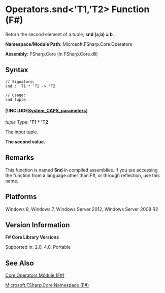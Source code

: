# Operators.snd<'T1,'T2> Function (F#)

Return the second element of a tuple, **snd (a,b) = b**.

**Namespace/Module Path:** Microsoft.FSharp.Core.Operators

**Assembly:** FSharp.Core (in FSharp.Core.dll)


## Syntax

```
// Signature:
snd : 'T1 * 'T2 -> 'T2

// Usage:
snd tuple
```

#### [!INCLUDE[System_CAPS_parameters](//System/Token/System_CAPS_parameters_md.md)]
*tuple*
Type: **'T1 &#42; 'T2**


The input tuple.



**The second value.**
## Remarks
This function is named **Snd** in compiled assemblies. If you are accessing the function from a language other than F#, or through reflection, use this name.


## Platforms
Windows 8, Windows 7, Windows Server 2012, Windows Server 2008 R2


## Version Information
**F# Core Library Versions**

Supported in: 2.0, 4.0, Portable




## See Also
[Core.Operators Module &#40;F&#35;&#41;](Core.Operators+Module+%28FSharp%29.md)

[Microsoft.FSharp.Core Namespace &#40;F&#35;&#41;](Microsoft.FSharp.Core+Namespace+%28FSharp%29.md)


